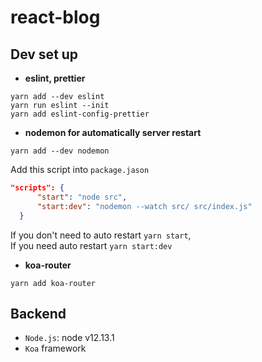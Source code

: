 # react-blog

## Dev set up
- **eslint, prettier**
```
yarn add --dev eslint
yarn run eslint --init
yarn add eslint-config-prettier
```

- **nodemon for automatically server restart**

`yarn add --dev nodemon`

Add this script into `package.jason`
```json
"scripts": {
      "start": "node src",
      "start:dev": "nodemon --watch src/ src/index.js"
  }

```
If you don't need to auto restart `yarn start`, <br/>
If you need auto restart `yarn start:dev`

- **koa-router**
```
yarn add koa-router  
```

## Backend
- `Node.js`: node v12.13.1
- `Koa` framework
